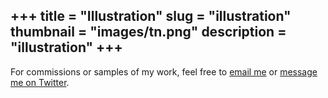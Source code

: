 +++
title = "Illustration"
slug = "illustration"
thumbnail = "images/tn.png"
description = "illustration"
+++
---------------------------
For commissions or samples of my work, feel free to [email me](mailto:liane.yue@gmail.com) or [message me on Twitter](https://twitter.com/lianeyue).